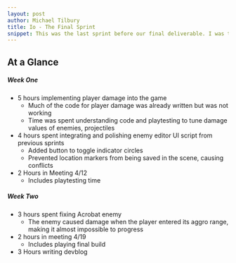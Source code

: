 ```yaml
---
layout: post
author: Michael Tilbury
title: Io - The Final Sprint
snippet: This was the last sprint before our final deliverable. I was tasked with implementing player damage, which was urgently important for playtesting the game before the showcase. 
---
```

## At a Glance
##### Week One
* 5 hours implementing player damage into the game
  * Much of the code for player damage was already written but was not working
  * Time was spent understanding code and playtesting to tune damage values of enemies, projectiles
* 4 hours spent integrating and polishing enemy editor UI script from previous sprints
  * Added button to toggle indicator circles
  * Prevented location markers from being saved in the scene, causing conflicts
* 2 Hours in Meeting 4/12
  * Includes playtesting time

##### Week Two
* 3 hours spent fixing Acrobat enemy
  * The enemy caused damage when the player entered its aggro range, making it almost impossible to progress
* 2 hours in meeting 4/19
  * Includes playing final build
* 3 Hours writing devblog